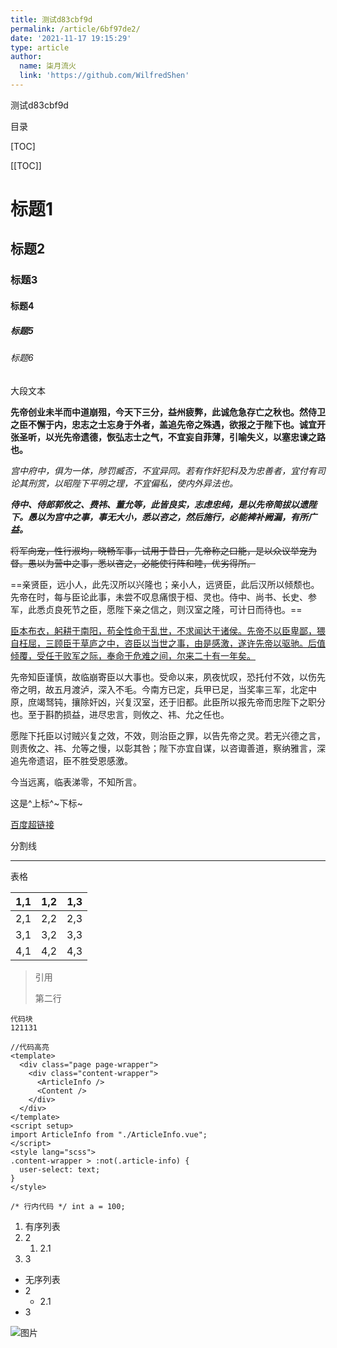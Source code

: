 ```yaml
---
title: 测试d83cbf9d
permalink: /article/6bf97de2/
date: '2021-11-17 19:15:29'
type: article
author:
  name: 柒月流火
  link: 'https://github.com/WilfredShen'
---
```


测试d83cbf9d

目录

[TOC]

[[TOC]]

# 标题1

## 标题2

### 标题3

#### 标题4

##### 标题5

###### 标题6

大段文本

**先帝创业未半而中道崩殂，今天下三分，益州疲弊，此诚危急存亡之秋也。然侍卫之臣不懈于内，忠志之士忘身于外者，盖追先帝之殊遇，欲报之于陛下也。诚宜开张圣听，以光先帝遗德，恢弘志士之气，不宜妄自菲薄，引喻失义，以塞忠谏之路也。**

*宫中府中，俱为一体，陟罚臧否，不宜异同。若有作奸犯科及为忠善者，宜付有司论其刑赏，以昭陛下平明之理，不宜偏私，使内外异法也。*

***侍中、侍郎郭攸之、费祎、董允等，此皆良实，志虑忠纯，是以先帝简拔以遗陛下。愚以为宫中之事，事无大小，悉以咨之，然后施行，必能裨补阙漏，有所广益。***

~~将军向宠，性行淑均，晓畅军事，试用于昔日，先帝称之曰能，是以众议举宠为督。愚以为营中之事，悉以咨之，必能使行阵和睦，优劣得所。~~

==亲贤臣，远小人，此先汉所以兴隆也；亲小人，远贤臣，此后汉所以倾颓也。先帝在时，每与臣论此事，未尝不叹息痛恨于桓、灵也。侍中、尚书、长史、参军，此悉贞良死节之臣，愿陛下亲之信之，则汉室之隆，可计日而待也。==

<u>臣本布衣，躬耕于南阳，苟全性命于乱世，不求闻达于诸侯。先帝不以臣卑鄙，猥自枉屈，三顾臣于草庐之中，咨臣以当世之事，由是感激，遂许先帝以驱驰。后值倾覆，受任于败军之际，奉命于危难之间，尔来二十有一年矣。</u>

先帝知臣谨慎，故临崩寄臣以大事也。受命以来，夙夜忧叹，恐托付不效，以伤先帝之明，故五月渡泸，深入不毛。今南方已定，兵甲已足，当奖率三军，北定中原，庶竭驽钝，攘除奸凶，兴复汉室，还于旧都。此臣所以报先帝而忠陛下之职分也。至于斟酌损益，进尽忠言，则攸之、祎、允之任也。

愿陛下托臣以讨贼兴复之效，不效，则治臣之罪，以告先帝之灵。若无兴德之言，则责攸之、祎、允等之慢，以彰其咎；陛下亦宜自谋，以咨诹善道，察纳雅言，深追先帝遗诏，臣不胜受恩感激。

今当远离，临表涕零，不知所言。

这是^上标^~下标~

<!--注释-->

[百度超链接](https://www.baidu.com)

分割线

------

表格

| 1,1 | 1,2 | 1,3 |
| --- | --- | --- |
| 2,1 | 2,2 | 2,3 |
| 3,1 | 3,2 | 3,3 |
| 4,1 | 4,2 | 4,3 |

> 引用
>
> 第二行

```
代码块
121131
```

```vue
//代码高亮
<template>
  <div class="page page-wrapper">
    <div class="content-wrapper">
      <ArticleInfo />
      <Content />
    </div>
  </div>
</template>
<script setup>
import ArticleInfo from "./ArticleInfo.vue";
</script>
<style lang="scss">
.content-wrapper > :not(.article-info) {
  user-select: text;
}
</style>
```

`/* 行内代码 */ int a = 100;`

1. 有序列表
2. 2
   1. 2.1
3. 3

- 无序列表
- 2
  - 2.1
- 3

![图片](https://static.wilfredshen.cn/images/default/index.jpg)
